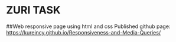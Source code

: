 # ZURI TASK 
##Web responsive page using html and css
Published github page: https://kureincy.github.io/Responsiveness-and-Media-Queries/
 
